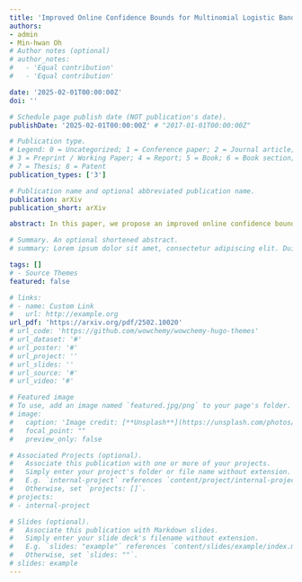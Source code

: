 ```yaml
---
title: 'Improved Online Confidence Bounds for Multinomial Logistic Bandits'
authors:
- admin
- Min-hwan Oh
# Author notes (optional)
# author_notes:
#   - 'Equal contribution'
#   - 'Equal contribution'

date: '2025-02-01T00:00:00Z'
doi: ''

# Schedule page publish date (NOT publication's date).
publishDate: '2025-02-01T00:00:00Z' # "2017-01-01T00:00:00Z"

# Publication type.
# Legend: 0 = Uncategorized; 1 = Conference paper; 2 = Journal article;
# 3 = Preprint / Working Paper; 4 = Report; 5 = Book; 6 = Book section;
# 7 = Thesis; 8 = Patent
publication_types: ['3']

# Publication name and optional abbreviated publication name.
publication: arXiv 
publication_short: arXiv

abstract: In this paper, we propose an improved online confidence bound for multinomial logistic (MNL) models and apply this result to MNL bandits, achieving variance-dependent optimal regret. Recently, Lee & Oh (2024) established an online confidence bound for MNL models and achieved nearly minimax-optimal regret in MNL bandits. However, their results still depend on the norm-boundedness of the unknown parameter $B$ and the maximum size of possible outcomes $K$. To address this, we first derive an online confidence bound of $\mathcal{O}\left(\sqrt{d \log t} + B \right)$, which is a significant improvement over the previous bound of $\mathcal{O} (B \sqrt{d} \log t \log K )$ (Lee & Oh, 2024). This is mainly achieved by establishing tighter self-concordant properties of the MNL loss and introducing a novel intermediary term to bound the estimation error. Using this new online confidence bound, we propose a constant-time algorithm, $\texttt{OFU-MNL++}$, which achieves a variance-dependent regret bound of $\mathcal{O} \Big( d \log T \sqrt{ \smash[b]{\sum_{t=1}^T} \sigma_t^2 } \Big) $ for sufficiently large $T$, where $\sigma_t^2$ denotes the variance of the rewards at round $t$, $d$ is the dimension of the contexts, and $T$ is the total number of rounds.Furthermore, we introduce a Maximum Likelihood Estimation (MLE)-based algorithm, $\texttt{OFU-M^2NL}$, which achieves an anytime $\operatorname{poly}(B)$-free regret of $\mathcal{O} \Big( d \log (BT) \sqrt{ \smash[b]{\sum_{t=1}^T} \sigma_t^2 } \Big) $.

# Summary. An optional shortened abstract.
# summary: Lorem ipsum dolor sit amet, consectetur adipiscing elit. Duis posuere tellus ac convallis placerat. Proin tincidunt magna sed ex sollicitudin condimentum.

tags: []
# - Source Themes
featured: false

# links:
# - name: Custom Link
#   url: http://example.org
url_pdf: 'https://arxiv.org/pdf/2502.10020'
# url_code: 'https://github.com/wowchemy/wowchemy-hugo-themes'
# url_dataset: '#'
# url_poster: '#'
# url_project: ''
# url_slides: ''
# url_source: '#'
# url_video: '#'

# Featured image
# To use, add an image named `featured.jpg/png` to your page's folder. 
# image:
#   caption: 'Image credit: [**Unsplash**](https://unsplash.com/photos/s9CC2SKySJM)'
#   focal_point: ""
#   preview_only: false

# Associated Projects (optional).
#   Associate this publication with one or more of your projects.
#   Simply enter your project's folder or file name without extension.
#   E.g. `internal-project` references `content/project/internal-project/index.md`.
#   Otherwise, set `projects: []`.
# projects:
# - internal-project

# Slides (optional).
#   Associate this publication with Markdown slides.
#   Simply enter your slide deck's filename without extension.
#   E.g. `slides: "example"` references `content/slides/example/index.md`.
#   Otherwise, set `slides: ""`.
# slides: example
---
```


<!-- {{% callout note %}}
Create your slides in Markdown - click the *Slides* button to check out the example.
{{% /callout %}}

Supplementary notes can be added here, including [code, math, and images](https://wowchemy.com/docs/writing-markdown-latex/). -->
